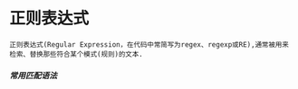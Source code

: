 # 正则表达式
    正则表达式(Regular Expression，在代码中常简写为regex、regexp或RE),通常被用来检索、替换那些符合某个模式(规则)的文本.


##### 常用匹配语法

